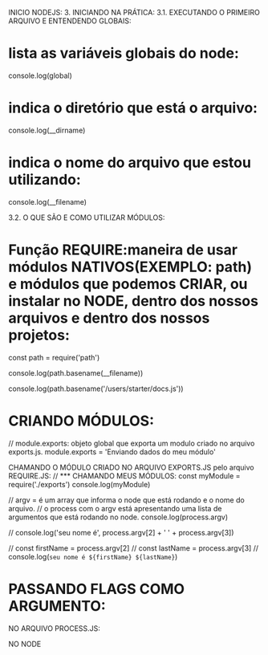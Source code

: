 INICIO NODEJS: 3. INICIANDO NA PRÁTICA:
3.1. EXECUTANDO O PRIMEIRO ARQUIVO E ENTENDENDO GLOBAIS:

# lista as variáveis globais do node:

console.log(global)

# indica o diretório que está o arquivo:

console.log(\_\_dirname)

# indica o nome do arquivo que estou utilizando:

console.log(\_\_filename)

3.2. O QUE SÃO E COMO UTILIZAR MÓDULOS:

# Função REQUIRE:maneira de usar módulos NATIVOS(EXEMPLO: path) e módulos que podemos CRIAR, ou instalar no NODE, dentro dos nossos arquivos e dentro dos nossos projetos:

const path = require('path')

console.log(path.basename(\_\_filename))

console.log(path.basename('/users/starter/docs.js'))

# CRIANDO MÓDULOS:

// module.exports: objeto global que exporta um modulo criado no arquivo exports.js.
module.exports = 'Enviando dados do meu módulo'

CHAMANDO O MÓDULO CRIADO NO ARQUIVO EXPORTS.JS pelo arquivo REQUIRE.JS:
// \*\*\* CHAMANDO MEUS MÓDULOS:
const myModule = require('./exports')
console.log(myModule)

// argv = é um array que informa o node que está rodando e o nome do arquivo.
// o process com o argv está apresentando uma lista de argumentos que está rodando no node.
console.log(process.argv)

// console.log('seu nome é', process.argv[2] + ' ' + process.argv[3])

// const firstName = process.argv[2]
// const lastName = process.argv[3]
// console.log(`seu nome é ${firstName} ${lastName}`)

# PASSANDO FLAGS COMO ARGUMENTO:

NO ARQUIVO PROCESS.JS:

NO NODE
